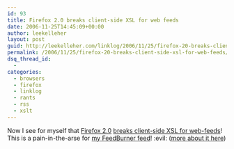 ```yaml
---
id: 93
title: Firefox 2.0 breaks client-side XSL for web feeds
date: 2006-11-25T14:45:09+00:00
author: leekelleher
layout: post
guid: http://leekelleher.com/linklog/2006/11/25/firefox-20-breaks-client-side-xsl-for-web-feeds/
permalink: /2006/11/25/firefox-20-breaks-client-side-xsl-for-web-feeds/
dsq_thread_id:
  - 
categories:
  - browsers
  - firefox
  - linklog
  - rants
  - rss
  - xslt
---
```

Now I see for myself that [Firefox 2.0](http://www.spreadfirefox.com/?q=affiliates&id=192858&t=1) [breaks client-side XSL for web-feeds](http://decafbad.com/blog/2006/11/02/firefox-20-breaks-client-side-xsl-for-rss-and-atom-feeds)! This is a pain-in-the-arse for [my FeedBurner feed](http://feeds.feedburner.com/leekelleher)! :evil: ([more about it here](http://forums.feedburner.com/viewtopic.php?t=8366))